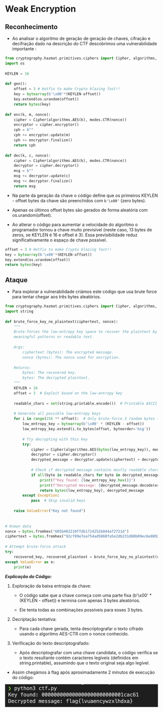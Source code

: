 # Weak Encryption

## Reconhecimento

- Ao analisar o algoritmo de geração de geração de chaves, cifração e decifração dado na descrição do CTF descobrimos uma vulnerabilidade importante :

```py
from cryptography.hazmat.primitives.ciphers import Cipher, algorithms, modes
import os

KEYLEN = 16

def gen(): 
	offset = 3 # Hotfix to make Crypto blazing fast!!
	key = bytearray(b'\x00'*(KEYLEN-offset)) 
	key.extend(os.urandom(offset))
	return bytes(key)

def enc(k, m, nonce):
	cipher = Cipher(algorithms.AES(k), modes.CTR(nonce))
	encryptor = cipher.encryptor()
	cph = b""
	cph += encryptor.update(m)
	cph += encryptor.finalize()
	return cph

def dec(k, c, nonce):
	cipher = Cipher(algorithms.AES(k), modes.CTR(nonce))
	decryptor = cipher.decryptor()
	msg = b""
	msg += decryptor.update(c)
	msg += decryptor.finalize()
	return msg
```
- Na parte da geração da chave o código define que os primeiros KEYLEN - offset bytes da chave são preenchidos com ```b'\x00'``` (zero bytes).

- Apenas os últimos offset bytes são gerados de forma aleatória com os.urandom(offset).

- Ao alterar o código para aumentar a velocidade do algoritmo o programador tornou a chave muito previsível (neste caso, 13 bytes de zeros, se KEYLEN é 16 e offset é 3). Essa previsibilidade reduz significativamente o espaço de chave possível.

```py
offset = 3 # Hotfix to make Crypto blazing fast!!
key = bytearray(b'\x00'*(KEYLEN-offset)) 
key.extend(os.urandom(offset))
return bytes(key)
```

## Ataque

- Para explorar a vulnerabilidade criámos este código que usa brute force para tentar chegar aos três bytes aleatórios.

```py
from cryptography.hazmat.primitives.ciphers import Cipher, algorithms, modes
import string

def brute_force_key_no_plaintext(ciphertext, nonce):
    """
    Brute-forces the low-entropy key space to recover the plaintext by searching for
    meaningful patterns or readable text.

    Args:
        ciphertext (bytes): The encrypted message.
        nonce (bytes): The nonce used for encryption.

    Returns:
        bytes: The recovered key.
        bytes: The decrypted plaintext.
    """
    KEYLEN = 16
    offset = 3  # Exploit based on the low-entropy key

    readable_chars = set(string.printable.encode())  # Printable ASCII characters

    # Generate all possible low-entropy keys
    for i in range(256 ** offset):  # Only brute-force 3 random bytes (256^3 possibilities)
        low_entropy_key = bytearray(b'\x00' * (KEYLEN - offset))
        low_entropy_key.extend(i.to_bytes(offset, byteorder='big'))

        # Try decrypting with this key
        try:
            cipher = Cipher(algorithms.AES(bytes(low_entropy_key)), modes.CTR(nonce))
            decryptor = cipher.decryptor()
            decrypted_message = decryptor.update(ciphertext) + decryptor.finalize()

            # Check if decrypted message contains mostly readable characters
            if all(byte in readable_chars for byte in decrypted_message):
                print(f"Key found: {low_entropy_key.hex()}")
                print(f"Decrypted message: {decrypted_message.decode(errors='ignore')}")
                return bytes(low_entropy_key), decrypted_message
        except Exception:
            pass  # Skip invalid keys

    raise ValueError("Key not found")


# Known data
nonce = bytes.fromhex("605b402210ffdb1724252b844a72721d")
ciphertext = bytes.fromhex("92cf89e7ea754ad5060fa5e2db231d88b09ec6e08921")

# Attempt brute-force attack
try:
    recovered_key, recovered_plaintext = brute_force_key_no_plaintext(ciphertext, nonce)
except ValueError as e:
    print(e)
```

***Explicação do Código:***

1.	Exploração da baixa entropia da chave:
    -	O código sabe que a chave começa com uma parte fixa (b'\x00' * (KEYLEN - offset)) e termina com apenas 3 bytes aleatórios.

    -	Ele tenta todas as combinações possíveis para esses 3 bytes.
    
2.	Decriptação tentativa:
    -	Para cada chave gerada, tenta descriptografar o texto cifrado usando o algoritmo AES-CTR com o nonce conhecido.

3.	Verificação do texto descriptografado:
    -	Após descriptografar com uma chave candidata, o código verifica se o texto resultante contém caracteres legíveis (definidos em string.printable), assumindo que o texto original seja algo legível.

- Assim chegámos à flag após aproximadamente 2 minutos de execução do código:



![Flag](/screenshots/CTF11_1.png)
